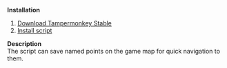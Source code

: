 **Installation**<br/>
1. [Download Tampermonkey Stable](https://www.tampermonkey.net)
2. [Install script](https://touchedbydarkness.github.io/stuff/ppf_checkpoints/initer.user.js)

**Description**<br/>
 The script can save named points on the game map for quick navigation to them.
